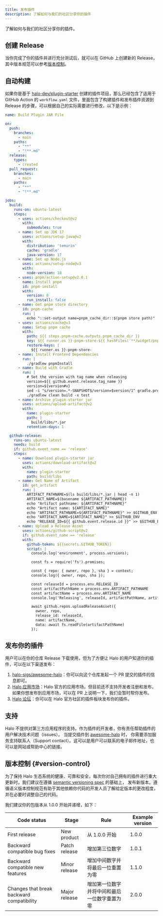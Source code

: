 ```yaml
---
title: 发布插件
description: 了解如何与我们的社区分享你的插件
---
```


了解如何与我们的社区分享你的插件。

## 创建 Release

当你完成了你的插件并进行充分测试后，就可以在 GitHub 上创建新的 Release，其中版本规范可以参考[版本控制](#version-control)。

## 自动构建

如果你是基于 [halo-dev/plugin-starter](https://github.com/halo-dev/plugin-starter) 创建的插件项目，那么已经包含了适用于 GitHub Action 的 `workflow.yaml` 文件，里面包含了构建插件和发布插件资源到 Release 的步骤，可以根据自己的实际需要进行修改，以下是示例：

```yaml
name: Build Plugin JAR File

on:
  push:
    branches:
      - main
    paths:
      - "**"
      - "!**.md"
  release:
    types:
      - created
  pull_request:
    branches:
      - main
    paths:
      - "**"
      - "!**.md"

jobs:
  build:
    runs-on: ubuntu-latest
    steps:
      - uses: actions/checkout@v2
        with:
          submodules: true
      - name: Set up JDK 17
        uses: actions/setup-java@v2
        with:
          distribution: 'temurin'
          cache: 'gradle'
          java-version: 17
      - name: Set up Node.js
        uses: actions/setup-node@v3
        with:
          node-version: 18
      - uses: pnpm/action-setup@v2.0.1
        name: Install pnpm
        id: pnpm-install
        with:
          version: 8
          run_install: false
      - name: Get pnpm store directory
        id: pnpm-cache
        run: |
          echo "::set-output name=pnpm_cache_dir::$(pnpm store path)"
      - uses: actions/cache@v3
        name: Setup pnpm cache
        with:
          path: ${{ steps.pnpm-cache.outputs.pnpm_cache_dir }}
          key: ${{ runner.os }}-pnpm-store-${{ hashFiles('**/widget/pnpm-lock.yaml') }}
          restore-keys: |
            ${{ runner.os }}-pnpm-store-
      - name: Install Frontend Dependencies
        run: |
          ./gradlew pnpmInstall
      - name: Build with Gradle
        run: |
          # Set the version with tag name when releasing
          version=${{ github.event.release.tag_name }}
          version=${version#v}
          sed -i "s/version=.*-SNAPSHOT$/version=$version/1" gradle.properties
          ./gradlew clean build -x test
      - name: Archive plugin-starter jar
        uses: actions/upload-artifact@v2
        with:
          name: plugin-starter
          path: |
            build/libs/*.jar
          retention-days: 1

  github-release:
    runs-on: ubuntu-latest
    needs: build
    if: github.event_name == 'release'
    steps:
      - name: Download plugin-starter jar
        uses: actions/download-artifact@v2
        with:
          name: plugin-starter
          path: build/libs
      - name: Get Name of Artifact
        id: get_artifact
        run: |
          ARTIFACT_PATHNAME=$(ls build/libs/*.jar | head -n 1)
          ARTIFACT_NAME=$(basename ${ARTIFACT_PATHNAME})
          echo "Artifact pathname: ${ARTIFACT_PATHNAME}"
          echo "Artifact name: ${ARTIFACT_NAME}"
          echo "ARTIFACT_PATHNAME=${ARTIFACT_PATHNAME}" >> $GITHUB_ENV
          echo "ARTIFACT_NAME=${ARTIFACT_NAME}" >> $GITHUB_ENV
          echo "RELEASE_ID=${{ github.event.release.id }}" >> $GITHUB_ENV
      - name: Upload a Release Asset
        uses: actions/github-script@v2
        if: github.event_name == 'release'
        with:
          github-token: ${{secrets.GITHUB_TOKEN}}
          script: |
            console.log('environment', process.versions);

            const fs = require('fs').promises;

            const { repo: { owner, repo }, sha } = context;
            console.log({ owner, repo, sha });

            const releaseId = process.env.RELEASE_ID
            const artifactPathName = process.env.ARTIFACT_PATHNAME
            const artifactName = process.env.ARTIFACT_NAME
            console.log('Releasing', releaseId, artifactPathName, artifactName)

            await github.repos.uploadReleaseAsset({
              owner, repo,
              release_id: releaseId,
              name: artifactName,
              data: await fs.readFile(artifactPathName)
            });
```

## 发布你的插件

用户可以在你的仓库 Release 下载使用，但为了方便让 Halo 的用户知道你的插件，可以在以下渠道发布：

1. [halo-sigs/awesome-halo](https://github.com/halo-sigs/awesome-halo)：你可以向这个仓库发起一个 PR 提交的插件的信息即可。
2. [Halo 应用市场](https://www.halo.run/store/apps)：Halo 官方的应用市场，但目前还不支持开发者注册和发布，如果你想发布到应用市场，可以在 PR 上说明一下，我们会暂时帮你发布。
3. [Halo 论坛](https://bbs.halo.run/t/plugins)：你可以在 Halo 官方社区的插件板块发布你的插件。

## 支持

Halo 不提供对第三方应用程序的支持。作为插件的开发者，你有责任帮助插件的用户解决技术问题（issues）。
当提交插件到 [awesome-halo](https://github.com/halo-sigs/awesome-halo) 时，
你需要添加服务支持联系人（Support contact）。这可以是用户可以联系的电子邮件地址，也可以是网站或帮助中心的链接。

## 版本控制 {#version-control}

为了保持 Halo 生态系统的健康、可靠和安全，每次你对自己拥有的插件进行重大更新时，我们建议在遵循 [semantic versioning spec](http://semver.org/) 的基础上，
发布新版本。遵循语义版本控制规范有助于其他依赖你代码的开发人员了解给定版本的更改程度，并在必要时调整自己的代码。

我们建议你的包版本从 1.0.0 开始并递增，如下：

| Code status                               | Stage         | Rule                                         | Example version |
| ----------------------------------------- | ------------- | -------------------------------------------- | --------------- |
| First release                             | New product   | 从 1.0.0 开始                                | 1.0.0           |
| Backward compatible bug fixes             | Patch release | 增加第三位数字                               | 1.0.1           |
| Backward compatible new features          | Minor release | 增加中间数字并将最后一位重置为零             | 1.1.0           |
| Changes that break backward compatibility | Major release | 增加第一位数字并将中间和最后一位数字重置为零 | 2.0.0           |
